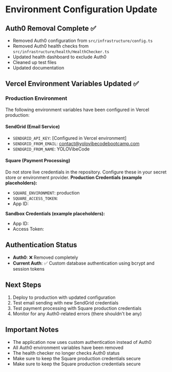 # Environment Configuration Update

## Auth0 Removal Complete ✅
- Removed Auth0 configuration from `src/infrastructure/config.ts`
- Removed Auth0 health checks from `src/infrastructure/health/HealthChecker.ts`
- Updated health dashboard to exclude Auth0
- Cleaned up test files
- Updated documentation

## Vercel Environment Variables Updated ✅

### Production Environment
The following environment variables have been configured in Vercel production:

#### SendGrid (Email Service)
- `SENDGRID_API_KEY`: [Configured in Vercel environment]
- `SENDGRID_FROM_EMAIL`: contact@yolovibecodebootcamp.com
- `SENDGRID_FROM_NAME`: YOLOVibeCode

#### Square (Payment Processing)
Do not store live credentials in the repository. Configure these in your secret store or environment provider.
**Production Credentials (example placeholders):**
- `SQUARE_ENVIRONMENT`: production
- `SQUARE_ACCESS_TOKEN`: <redacted>
- App ID: <redacted>

**Sandbox Credentials (example placeholders):**
- App ID: <redacted>
- Access Token: <redacted>

## Authentication Status
- **Auth0**: ❌ Removed completely
- **Current Auth**: ✅ Custom database authentication using bcrypt and session tokens

## Next Steps
1. Deploy to production with updated configuration
2. Test email sending with new SendGrid credentials
3. Test payment processing with Square production credentials
4. Monitor for any Auth0-related errors (there shouldn't be any)

## Important Notes
- The application now uses custom authentication instead of Auth0
- All Auth0 environment variables have been removed
- The health checker no longer checks Auth0 status
- Make sure to keep the Square production credentials secure
- Make sure to keep the Square production credentials secure